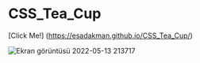 # CSS_Tea_Cup

[Click Me!] (https://esadakman.github.io/CSS_Tea_Cup/)

![Ekran görüntüsü 2022-05-13 213717](https://user-images.githubusercontent.com/98649983/168346286-06f5c72a-7d6e-46c5-a255-c5609bd8886e.jpg)

